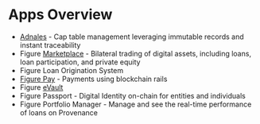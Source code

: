 # Apps Overview

* [Adnales](www.adnales.com) - Cap table management leveraging immutable records and instant traceability
* Figure [Marketplace](https://www.figure.com/digital-fund-services/) - Bilateral trading of digital assets, including loans, loan participation, and private equity
* Figure Loan Origination System 
* [Figure Pay](www.figurepay.com) - Payments using blockchain rails
* Figure [eVault](evault.md)
* Figure Passport - Digital Identity on-chain for entities and individuals
* Figure Portfolio Manager - Manage and see the real-time performance of loans on Provenance

